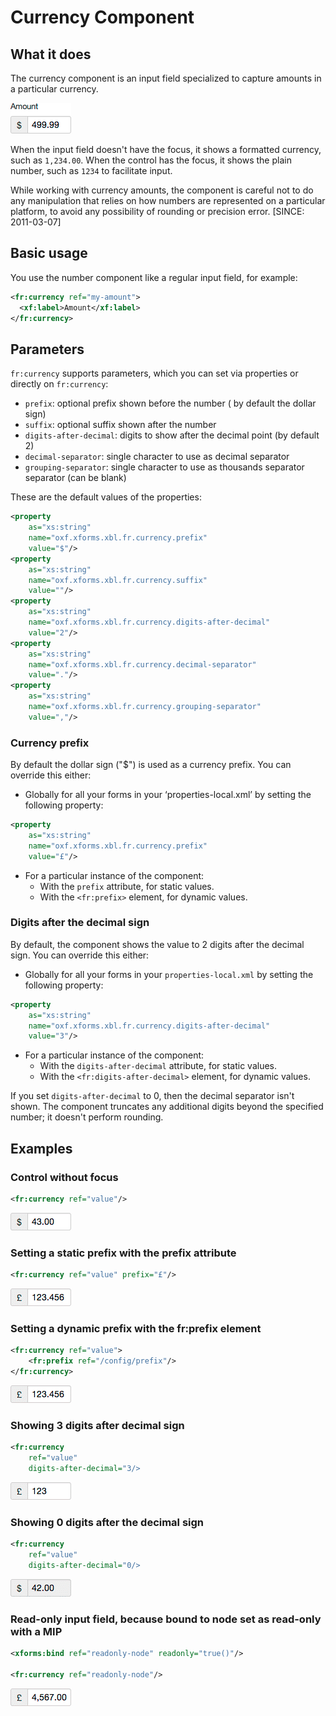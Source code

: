 # Currency Component

<!-- toc -->

## What it does

The currency component is an input field specialized to capture amounts in a particular currency.

![](images/xbl-currency6.png)

When the input field doesn't have the focus, it shows a formatted currency, such as `1,234.00`. When the control has the focus, it shows the plain number, such as `1234` to facilitate input.

While working with currency amounts, the component is careful not to do any manipulation that relies on how numbers are represented on a particular platform, to avoid any possibility of rounding or precision error. [SINCE: 2011-03-07]

## Basic usage

You use the number component like a regular input field, for example:

```xml
<fr:currency ref="my-amount">
  <xf:label>Amount</xf:label>
</fr:currency>
```

## Parameters

`fr:currency` supports parameters, which you can set via properties or directly on `fr:currency`:

* `prefix`: optional prefix shown before the number ( by default the dollar sign)
* `suffix`: optional suffix shown after the number
* `digits-after-decimal`: digits to show after the decimal point (by default 2)
* `decimal-separator`: single character to use as decimal separator
* `grouping-separator`: single character to use as thousands separator separator (can be blank)

These are the default values of the properties:

```xml
<property
    as="xs:string"
    name="oxf.xforms.xbl.fr.currency.prefix"
    value="$"/>
<property
    as="xs:string"
    name="oxf.xforms.xbl.fr.currency.suffix"
    value=""/>
<property
    as="xs:string"
    name="oxf.xforms.xbl.fr.currency.digits-after-decimal"
    value="2"/>
<property
    as="xs:string"
    name="oxf.xforms.xbl.fr.currency.decimal-separator"
    value="."/>
<property
    as="xs:string"
    name="oxf.xforms.xbl.fr.currency.grouping-separator"
    value=","/>
```

### Currency prefix

By default the dollar sign ("$") is used as a currency prefix. You can override this either:

* Globally for all your forms in your ‘properties-local.xml’ by setting the following property:
```xml
<property
    as="xs:string"
    name="oxf.xforms.xbl.fr.currency.prefix"
    value="£"/>
```
* For a particular instance of the component:
    * With the `prefix` attribute, for static values.
    * With the `<fr:prefix>` element, for dynamic values.

### Digits after the decimal sign

By default, the component shows the value to 2 digits after the decimal sign. You can override this either:

* Globally for all your forms in your `properties-local.xml` by setting the following property:
```xml
<property
    as="xs:string"
    name="oxf.xforms.xbl.fr.currency.digits-after-decimal"
    value="3"/>
```
* For a particular instance of the component:
    * With the `digits-after-decimal` attribute, for static values.
    * With the `<fr:digits-after-decimal>` element, for dynamic values.

If you set `digits-after-decimal` to 0, then the decimal separator isn't shown. The component truncates any additional digits beyond the specified number; it doesn't perform rounding.

## Examples

### Control without focus

```xml
<fr:currency ref="value"/>
```

![](images/xbl-currency1.png)

### Setting a static prefix with the prefix attribute

```xml
<fr:currency ref="value" prefix="£"/>
```

![](images/xbl-currency2.png)

### Setting a dynamic prefix with the fr:prefix element

```xml
<fr:currency ref="value">
    <fr:prefix ref="/config/prefix"/>
</fr:currency>
```

![](images/xbl-currency2.png)

### Showing 3 digits after decimal sign

```xml
<fr:currency
    ref="value"
    digits-after-decimal="3/>
```

![](images/xbl-currency3.png)

### Showing 0 digits after the decimal sign

```xml
<fr:currency
    ref="value"
    digits-after-decimal="0/>
```

![](images/xbl-currency4.png)

### Read-only input field, because bound to node set as read-only with a MIP

```xml
<xforms:bind ref="readonly-node" readonly="true()"/>

<fr:currency ref="readonly-node"/>
```

![](images/xbl-currency5.png)
